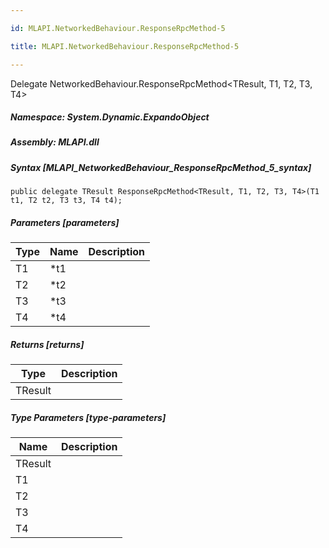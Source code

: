```yaml
---

id: MLAPI.NetworkedBehaviour.ResponseRpcMethod-5

title: MLAPI.NetworkedBehaviour.ResponseRpcMethod-5

---
```


Delegate NetworkedBehaviour.ResponseRpcMethod\<TResult, T1, T2, T3, T4\>

<div class="markdown level0 summary" markdown="1">

</div>

<div class="markdown level0 conceptual" markdown="1">

</div>

##### **Namespace**: System.Dynamic.ExpandoObject

##### **Assembly**: MLAPI.dll

##### Syntax [MLAPI_NetworkedBehaviour_ResponseRpcMethod_5_syntax]

    public delegate TResult ResponseRpcMethod<TResult, T1, T2, T3, T4>(T1 t1, T2 t2, T3 t3, T4 t4);

##### Parameters [parameters]

| Type | Name | Description |
|------|------|-------------|
| T1   | \*t1 |             |
| T2   | \*t2 |             |
| T3   | \*t3 |             |
| T4   | \*t4 |             |

##### Returns [returns]

| Type    | Description |
|---------|-------------|
| TResult |             |

##### Type Parameters [type-parameters]

| Name    | Description |
|---------|-------------|
| TResult |             |
| T1      |             |
| T2      |             |
| T3      |             |
| T4      |             |
